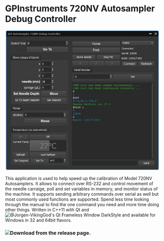 # GPInstruments 720NV Autosampler Debug Controller
![screenshot.png](screenshot.png)

This application is used to help speed up the calibration of Model 720NV Autosamplers. It allows to connect over RS-232 and control movement of the needle carraige, poll and set variables in memory, and monitor status of the machine. It supports sending arbitrary commands over serial as well but most commonly used functions are supported. Spend less time looking through the manual to find the one command you need and more time doing other things. Written in C++11 with Qt and ![@Jorgen-VikingGod's Qt Frameless Window DarkStyle](https://github.com/Jorgen-VikingGod/Qt-Frameless-Window-DarkStyle) and available for Windows in 32 and 64bit flavors. 

### ![Download from the release page.](https://github.com/amoose136/GPIController/releases)